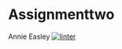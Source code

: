 # Assignmenttwo
Annie Easley
[![linter](https://github.com/kayleiigh/Assignmenttwo/workflows/linter/badge.svg)](https://github.com/marketplace/actions/super-linter)         
